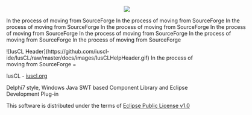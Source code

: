 <p align="center" style="width: 640px;">
  <img src="https://github.com/iuscl-ide/IusCL/raw/master/docs/images/IusCLHelpHeader.gif">
<p style="width: 640px;">In the process of moving from SourceForge In the process of moving from SourceForge In the process of moving from SourceForge In the process of moving from SourceForge In the process of moving from SourceForge In the process of moving from SourceForge In the process of moving from SourceForge In the process of moving from SourceForge</p>

</p>
![IusCL Header](https://github.com/iuscl-ide/IusCL/raw/master/docs/images/IusCLHelpHeader.gif)
In the process of moving from SourceForge
=

IusCL - [iuscl.org](http://iuscl.org)

Delphi7 style, Windows Java SWT based Component Library and Eclipse Development Plug-in

This software is distributed under the terms of [Eclipse Public License v1.0](http://www.eclipse.org/org/documents/epl-v10.html)

